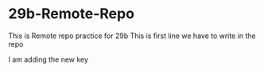 # 29b-Remote-Repo
This is Remote repo practice for 29b
This is first line we have to write in the repo


I am adding the new key 
